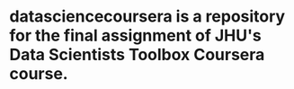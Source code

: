 # datasciencecoursera is a repository for the final assignment of JHU's Data Scientists Toolbox Coursera course.
